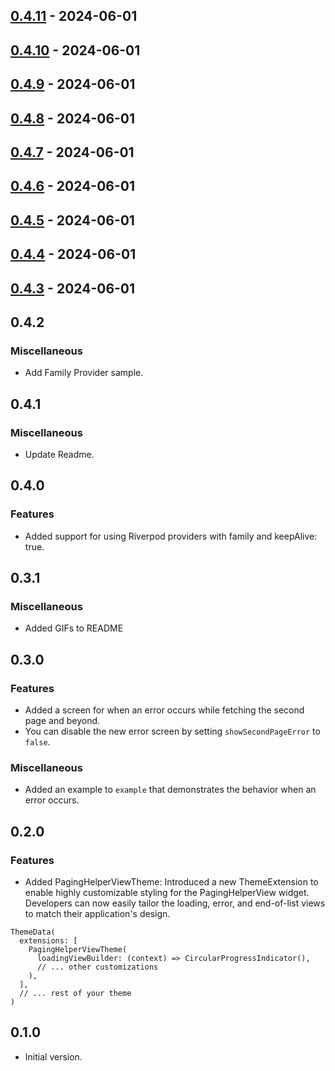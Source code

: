 ## [0.4.11](https://github.com/K9i-0/riverpod_paging_utils/compare/0.4.10...0.4.11) - 2024-06-01

## [0.4.10](https://github.com/K9i-0/riverpod_paging_utils/compare/0.4.9...0.4.10) - 2024-06-01

## [0.4.9](https://github.com/K9i-0/riverpod_paging_utils/compare/0.4.8...0.4.9) - 2024-06-01

## [0.4.8](https://github.com/K9i-0/riverpod_paging_utils/compare/0.4.7...0.4.8) - 2024-06-01

## [0.4.7](https://github.com/K9i-0/riverpod_paging_utils/compare/0.4.6...0.4.7) - 2024-06-01

## [0.4.6](https://github.com/K9i-0/riverpod_paging_utils/compare/0.4.5...0.4.6) - 2024-06-01

## [0.4.5](https://github.com/K9i-0/riverpod_paging_utils/compare/0.4.4...0.4.5) - 2024-06-01

## [0.4.4](https://github.com/K9i-0/riverpod_paging_utils/compare/0.4.3...0.4.4) - 2024-06-01

## [0.4.3](https://github.com/K9i-0/riverpod_paging_utils/compare/0.4.2...0.4.3) - 2024-06-01

## 0.4.2

### Miscellaneous
- Add Family Provider sample.

## 0.4.1

### Miscellaneous
- Update Readme.

## 0.4.0

### Features
- Added support for using Riverpod providers with family and keepAlive: true.

## 0.3.1

### Miscellaneous

- Added GIFs to README

## 0.3.0

### Features
- Added a screen for when an error occurs while fetching the second page and beyond.
- You can disable the new error screen by setting `showSecondPageError` to `false`.

### Miscellaneous

- Added an example to `example` that demonstrates the behavior when an error occurs.

## 0.2.0

### Features
- Added PagingHelperViewTheme: Introduced a new ThemeExtension to enable highly customizable styling for the PagingHelperView widget. Developers can now easily tailor the loading, error, and end-of-list views to match their application's design.

```
ThemeData(
  extensions: [
    PagingHelperViewTheme(
      loadingViewBuilder: (context) => CircularProgressIndicator(),
      // ... other customizations
    ),
  ],
  // ... rest of your theme
)
```

## 0.1.0

* Initial version.

